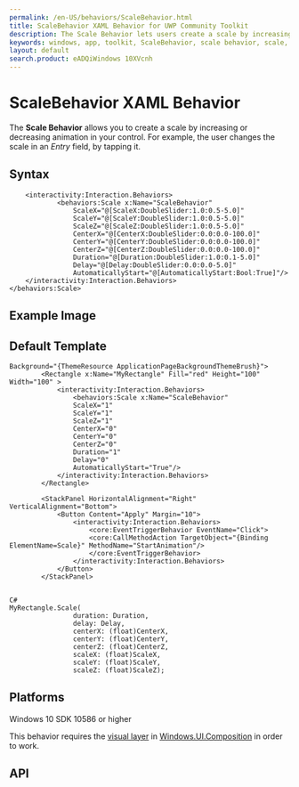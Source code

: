 ```yaml
---
permalink: /en-US/behaviors/ScaleBehavior.html
title: ScaleBehavior XAML Behavior for UWP Community Toolkit
description: The Scale Behavior lets users create a scale by increasing or decreasing the control's animation 
keywords: windows, app, toolkit, ScaleBehavior, scale behavior, scale, XAML, UWP, animation
layout: default
search.product: eADQiWindows 10XVcnh
---
```


# ScaleBehavior XAML Behavior 
The **Scale Behavior** allows you to create a scale by increasing or decreasing animation in your control. For example, the user changes the scale in an *Entry* field, by tapping it.
## Syntax
```xaml
	<interactivity:Interaction.Behaviors>
			<behaviors:Scale x:Name="ScaleBehavior" 
				ScaleX="@[ScaleX:DoubleSlider:1.0:0.5-5.0]" 
				ScaleY="@[ScaleY:DoubleSlider:1.0:0.5-5.0]" 
				ScaleZ="@[ScaleZ:DoubleSlider:1.0:0.5-5.0]" 
				CenterX="@[CenterX:DoubleSlider:0.0:0.0-100.0]" 
				CenterY="@[CenterY:DoubleSlider:0.0:0.0-100.0]" 
				CenterZ="@[CenterZ:DoubleSlider:0.0:0.0-100.0]" 
				Duration="@[Duration:DoubleSlider:1.0:0.1-5.0]" 
				Delay="@[Delay:DoubleSlider:0.0:0.0-5.0]" 
				AutomaticallyStart="@[AutomaticallyStart:Bool:True]"/>
	</interactivity:Interaction.Behaviors>
</behaviors:Scale>
```
 
## Example Image


## Default Template
```xaml
Background="{ThemeResource ApplicationPageBackgroundThemeBrush}">
        <Rectangle x:Name="MyRectangle" Fill="red" Height="100" Width="100" >
            <interactivity:Interaction.Behaviors>
                <behaviors:Scale x:Name="ScaleBehavior" 
				ScaleX="1" 
				ScaleY="1" 
				ScaleZ="1" 
				CenterX="0" 
				CenterY="0" 
				CenterZ="0" 
				Duration="1" 
				Delay="0" 
				AutomaticallyStart="True"/>
            </interactivity:Interaction.Behaviors>
        </Rectangle>
        
        <StackPanel HorizontalAlignment="Right" VerticalAlignment="Bottom">
            <Button Content="Apply" Margin="10">
                <interactivity:Interaction.Behaviors>
                    <core:EventTriggerBehavior EventName="Click">
                    <core:CallMethodAction TargetObject="{Binding ElementName=Scale}" MethodName="StartAnimation"/>
                    </core:EventTriggerBehavior>
                </interactivity:Interaction.Behaviors>
            </Button>
        </StackPanel>


C#
MyRectangle.Scale(
                duration: Duration,
                delay: Delay,
                centerX: (float)CenterX,
                centerY: (float)CenterY,
                centerZ: (float)CenterZ,
                scaleX: (float)ScaleX,
                scaleY: (float)ScaleY,
                scaleZ: (float)ScaleZ);
```

## Platforms

Windows 10 SDK 10586 or higher

This behavior requires the [visual layer](https://msdn.microsoft.com/en-us/windows/uwp/graphics/visual-layer) in [Windows.UI.Composition](https://msdn.microsoft.com/library/windows/apps/dn706878) in order to work.  

## API
